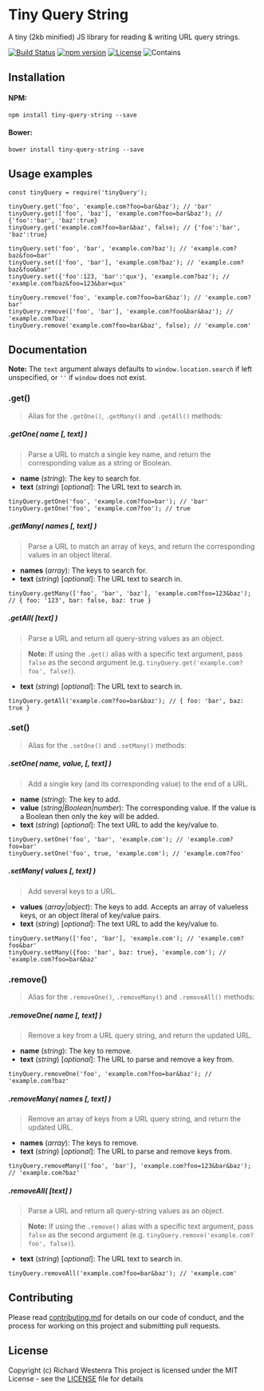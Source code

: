# Tiny Query String

A tiny (2kb minified) JS library for reading & writing URL query strings.

[![Build Status](https://travis-ci.org/richardwestenra/tiny-query-string.svg?branch=master)](https://travis-ci.org/richardwestenra/tiny-query-string)
[![npm version](https://badge.fury.io/js/tiny-query-string.svg)](https://www.npmjs.com/package/tiny-query-string)
[![License](https://img.shields.io/badge/license-MIT%20License-blue.svg)](https://opensource.org/licenses/MIT)
![Contains](https://img.shields.io/badge/contains-badges-orange.svg)

## Installation

#### NPM:
```
npm install tiny-query-string --save
```

#### Bower:
```
bower install tiny-query-string --save
```

## Usage examples
```
const tinyQuery = require('tinyQuery');

tinyQuery.get('foo', 'example.com?foo=bar&baz'); // 'bar'
tinyQuery.get(['foo', 'baz'], 'example.com?foo=bar&baz'); // {'foo':'bar', 'baz':true}
tinyQuery.get('example.com?foo=bar&baz', false); // {'foo':'bar', 'baz':true}

tinyQuery.set('foo', 'bar', 'example.com?baz'); // 'example.com?baz&foo=bar'
tinyQuery.set(['foo', 'bar'], 'example.com?baz'); // 'example.com?baz&foo&bar'
tinyQuery.set({'foo':123, 'bar':'qux'}, 'example.com?baz'); // 'example.com?baz&foo=123&bar=qux'

tinyQuery.remove('foo', 'example.com?foo=bar&baz'); // 'example.com?bar'
tinyQuery.remove(['foo', 'bar'], 'example.com?foo&bar&baz'); // 'example.com?baz'
tinyQuery.remove('example.com?foo=bar&baz', false); // 'example.com'
```

## Documentation

**Note:** The `text` argument always defaults to `window.location.search` if left unspecified, or `''` if `window` does not exist.

### .get()
> Alias for the `.getOne()`, `.getMany()` and `.getAll()` methods:

##### .getOne( name [, text] )
> Parse a URL to match a single key name, and return the corresponding value as a string or Boolean.

- **name** (_string_): The key to search for.
- **text** (_string_) [_optional_]: The URL text to search in.
```
tinyQuery.getOne('foo', 'example.com?foo=bar'); // 'bar'
tinyQuery.getOne('foo', 'example.com?foo'); // true
```

##### .getMany( names [, text] )
> Parse a URL to match an array of keys, and return the corresponding values in an object literal.

- **names** (_array_): The keys to search for.
- **text** (_string_) [_optional_]: The URL text to search in.
```
tinyQuery.getMany(['foo', 'bar', 'baz'], 'example.com?foo=123&baz'); // { foo: '123', bar: false, baz: true }
```

##### .getAll( [text] )
> Parse a URL and return all query-string values as an object.

> **Note:** If using the `.get()` alias with a specific text argument, pass `false` as the second argument (e.g. `tinyQuery.get('example.com?foo', false)`).

- **text** (_string_) [_optional_]: The URL text to search in.
```
tinyQuery.getAll('example.com?foo=bar&baz'); // { foo: 'bar', baz: true }
```

### .set()
> Alias for the `.setOne()` and `.setMany()` methods:

##### .setOne( name, value, [, text] )
> Add a single key (and its corresponding value) to the end of a URL.

- **name** (_string_): The key to add.
- **value** (_string|Boolean|number_): The corresponding value. If the value is a Boolean then only the key will be added.
- **text** (_string_) [_optional_]: The text URL to add the key/value to.
```
tinyQuery.setOne('foo', 'bar', 'example.com'); // 'example.com?foo=bar'
tinyQuery.setOne('foo', true, 'example.com'); // 'example.com?foo'
```

##### .setMany( values [, text] )
> Add several keys to a URL.

- **values** (_array|object_): The keys to add. Accepts an array of valueless keys, or an object literal of key/value pairs.
- **text** (_string_) [_optional_]: The text URL to add the key/value to.
```
tinyQuery.setMany(['foo', 'bar'], 'example.com'); // 'example.com?foo&bar'
tinyQuery.setMany({foo: 'bar', baz: true}, 'example.com'); // 'example.com?foo=bar&baz'
```

### .remove()
> Alias for the `.removeOne()`, `.removeMany()` and `.removeAll()` methods:


##### .removeOne( name [, text] )
> Remove a key from a URL query string, and return the updated URL.

- **name** (_string_): The key to remove.
- **text** (_string_) [_optional_]: The URL to parse and remove a key from.
```
tinyQuery.removeOne('foo', 'example.com?foo=bar&baz'); // 'example.com?baz'
```

##### .removeMany( names [, text] )
> Remove an array of keys from a URL query string, and return the updated URL.

- **names** (_array_): The keys to remove.
- **text** (_string_) [_optional_]: The URL to parse and remove keys from.
```
tinyQuery.removeMany(['foo', 'bar'], 'example.com?foo=123&bar&baz'); // 'example.com?baz'
```

##### .removeAll( [text] )
> Parse a URL and return all query-string values as an object.

> **Note:** If using the `.remove()` alias with a specific text argument, pass `false` as the second argument (e.g. `tinyQuery.remove('example.com?foo', false)`).

- **text** (_string_) [_optional_]: The URL text to search in.
```
tinyQuery.removeAll('example.com?foo=bar&baz'); // 'example.com'
```


## Contributing

Please read [contributing.md](contributing.md) for details on our code of conduct, and the process for working on this project and submitting pull requests.


## License

Copyright (c) Richard Westenra
This project is licensed under the MIT License - see the [LICENSE](LICENSE) file for details